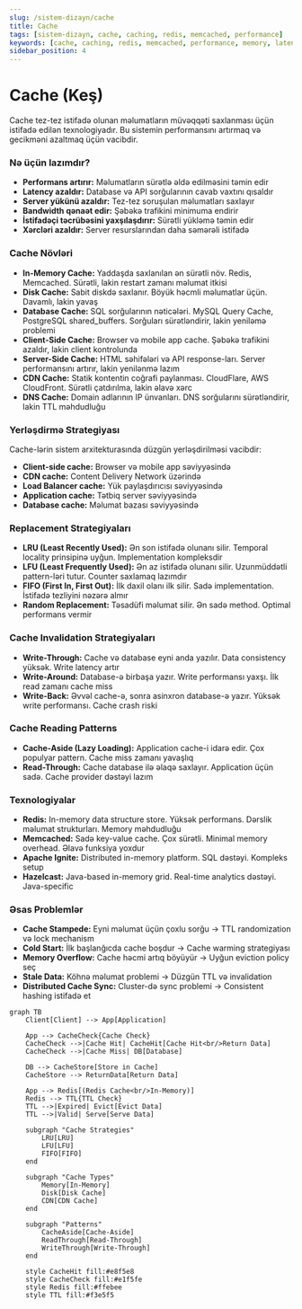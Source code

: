 ```yaml
---
slug: /sistem-dizayn/cache
title: Cache
tags: [sistem-dizayn, cache, caching, redis, memcached, performance]
keywords: [cache, caching, redis, memcached, performance, memory, latency, invalidation]
sidebar_position: 4
---
```


# Cache (Keş)
Cache tez-tez istifadə olunan məlumatların müvəqqəti saxlanması üçün istifadə edilən texnologiyadır. Bu sistemin performansını artırmaq və gecikməni azaltmaq üçün vacibdir.

### Nə üçün lazımdır?
- **Performans artırır:** Məlumatların sürətlə əldə edilməsini təmin edir
- **Latency azaldır:** Database və API sorğularının cavab vaxtını qısaldır
- **Server yükünü azaldır:** Tez-tez soruşulan məlumatları saxlayır
- **Bandwidth qənaət edir:** Şəbəkə trafikini minimuma endirir
- **İstifadəçi təcrübəsini yaxşılaşdırır:** Sürətli yükləmə təmin edir
- **Xərcləri azaldır:** Server resurslarından daha səmərəli istifadə

### Cache Növləri
- **In-Memory Cache:** Yaddaşda saxlanılan ən sürətli növ. Redis, Memcached. Sürətli, lakin restart zamanı məlumat itkisi
- **Disk Cache:** Sabit diskdə saxlanır. Böyük həcmli məlumatlar üçün. Davamlı, lakin yavaş
- **Database Cache:** SQL sorğularının nəticələri. MySQL Query Cache, PostgreSQL shared_buffers. Sorğuları sürətləndirir, lakin yeniləmə problemi
- **Client-Side Cache:** Browser və mobile app cache. Şəbəkə trafikini azaldır, lakin client kontrolunda
- **Server-Side Cache:** HTML səhifələri və API response-ları. Server performansını artırır, lakin yenilənmə lazım
- **CDN Cache:** Statik kontentin coğrafi paylanması. CloudFlare, AWS CloudFront. Sürətli çatdırılma, lakin əlavə xərc
- **DNS Cache:** Domain adlarının IP ünvanları. DNS sorğularını sürətləndirir, lakin TTL məhdudluğu

### Yerləşdirmə Strategiyası
Cache-lərin sistem arxitekturasında düzgün yerləşdirilməsi vacibdir:
- **Client-side cache:** Browser və mobile app səviyyəsində
- **CDN cache:** Content Delivery Network üzərində
- **Load Balancer cache:** Yük paylaşdırıcısı səviyyəsində
- **Application cache:** Tətbiq server səviyyəsində
- **Database cache:** Məlumat bazası səviyyəsində

### Replacement Strategiyaları
- **LRU (Least Recently Used):** Ən son istifadə olunanı silir. Temporal locality prinsipinə uyğun. Implementation kompleksdir
- **LFU (Least Frequently Used):** Ən az istifadə olunanı silir. Uzunmüddətli pattern-ləri tutur. Counter saxlamaq lazımdır
- **FIFO (First In, First Out):** İlk daxil olanı ilk silir. Sadə implementation. İstifadə tezliyini nəzərə almır
- **Random Replacement:** Təsadüfi məlumat silir. Ən sadə method. Optimal performans vermir

### Cache Invalidation Strategiyaları
- **Write-Through:** Cache və database eyni anda yazılır. Data consistency yüksək. Write latency artır
- **Write-Around:** Database-ə birbaşa yazır. Write performansı yaxşı. İlk read zamanı cache miss
- **Write-Back:** Əvvəl cache-ə, sonra asinxron database-ə yazır. Yüksək write performansı. Cache crash riski

### Cache Reading Patterns
- **Cache-Aside (Lazy Loading):** Application cache-i idarə edir. Çox populyar pattern. Cache miss zamanı yavaşlıq
- **Read-Through:** Cache database ilə əlaqə saxlayır. Application üçün sadə. Cache provider dəstəyi lazım

### Texnologiyalar
- **Redis:** In-memory data structure store. Yüksək performans. Dərslik məlumat strukturları. Memory məhdudluğu
- **Memcached:** Sadə key-value cache. Çox sürətli. Minimal memory overhead. Əlavə funksiya yoxdur
- **Apache Ignite:** Distributed in-memory platform. SQL dəstəyi. Kompleks setup
- **Hazelcast:** Java-based in-memory grid. Real-time analytics dəstəyi. Java-specific

### Əsas Problemlər
- **Cache Stampede:** Eyni məlumat üçün çoxlu sorğu → TTL randomization və lock mechanism
- **Cold Start:** İlk başlanğıcda cache boşdur → Cache warming strategiyası
- **Memory Overflow:** Cache həcmi artıq böyüyür → Uyğun eviction policy seç
- **Stale Data:** Köhnə məlumat problemi → Düzgün TTL və invalidation
- **Distributed Cache Sync:** Cluster-də sync problemi → Consistent hashing istifadə et

```mermaid
graph TB
    Client[Client] --> App[Application]
    
    App --> CacheCheck{Cache Check}
    CacheCheck -->|Cache Hit| CacheHit[Cache Hit<br/>Return Data]
    CacheCheck -->|Cache Miss| DB[Database]
    
    DB --> CacheStore[Store in Cache]
    CacheStore --> ReturnData[Return Data]
    
    App --> Redis[(Redis Cache<br/>In-Memory)]
    Redis --> TTL{TTL Check}
    TTL -->|Expired| Evict[Evict Data]
    TTL -->|Valid| Serve[Serve Data]
    
    subgraph "Cache Strategies"
        LRU[LRU]
        LFU[LFU]
        FIFO[FIFO]
    end
    
    subgraph "Cache Types"
        Memory[In-Memory]
        Disk[Disk Cache]
        CDN[CDN Cache]
    end
    
    subgraph "Patterns"
        CacheAside[Cache-Aside]
        ReadThrough[Read-Through]
        WriteThrough[Write-Through]
    end
    
    style CacheHit fill:#e8f5e8
    style CacheCheck fill:#e1f5fe
    style Redis fill:#ffebee
    style TTL fill:#f3e5f5
```